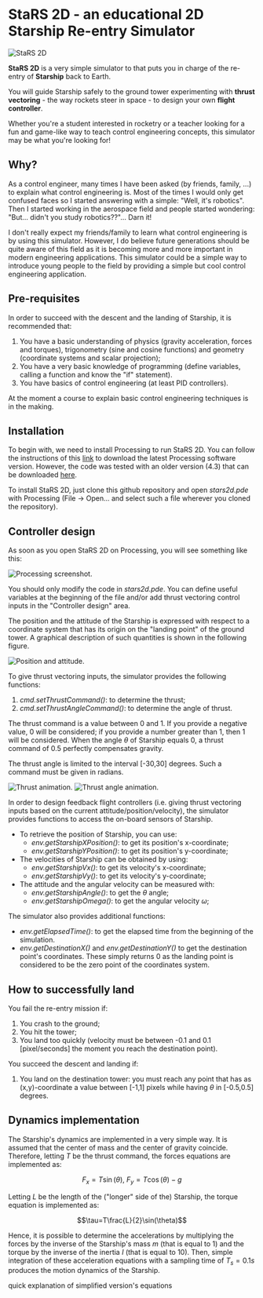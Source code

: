 # StaRS 2D - an educational 2D Starship Re-entry Simulator

![StaRS 2D](imgs/animation.gif)

**StaRS 2D** is a very simple simulator to that puts you in charge of the
re-entry of **Starship** back to Earth.

You will guide Starship safely to the ground tower
experimenting with **thrust vectoring** - the way rockets steer in space -
to design your own **flight controller**.

Whether you're a student interested in rocketry or a teacher looking for a 
fun and game-like way to teach control engineering concepts, this simulator may
be what you're looking for!

## Why?

As a control engineer, many times I have been asked (by friends, family, ...) to
explain what control engineering is.
Most of the times I would only get confused faces so I started answering with
a simple: "Well, it's robotics".
Then I started working in the aerospace field and people started wondering:
"But... didn't you study robotics??"... Darn it!

I don't really expect my friends/family to learn what control engineering is by
using this simulator.
However, I do believe future generations should be quite aware of this
field as it is becoming more and more important in modern
engineering applications.
This simulator could be a simple way to introduce young people to the
field by providing a simple but cool control engineering application.

## Pre-requisites

In order to succeed with the descent and the landing of Starship, it is
recommended that:
1.  You have a basic understanding of physics (gravity acceleration, forces and
torques), trigonometry (sine and cosine functions) and geometry (coordinate
systems and scalar projection);
1.  You have a very basic knowledge of programming (define variables, calling
a function and know the "if" statement).
1.  You have basics of control engineering (at least PID controllers).

At the moment a course to explain basic control engineering techniques is in the
making.

## Installation

To begin with, we need to install Processing to run StaRS 2D.
You can follow the instructions of this [link](https://processing.org/download)
to download the latest Processing software version.
However, the code was tested with an older version (4.3) that can be downloaded
[here](https://github.com/processing/processing4/releases/tag/processing-1293-4.3).

To install StaRS 2D, just clone this
github repository and open
<em>stars2d.pde</em> with Processing (File -> Open... and select such a
file wherever you cloned the repository).

## Controller design

As soon as you open StaRS 2D on Processing, you will see something like this:

![Processing screenshot.](imgs/processing_screen.png)

You should only modify the code in <em>stars2d.pde</em>.
You can define useful
variables at the beginning of the file and/or add thrust vectoring control
inputs in the "Controller design" area.

The position and the attitude of the Starship is expressed with respect to a
coordinate system that has its origin on the "landing point" of the ground
tower.
A graphical description of such quantities is shown in the following figure.

![Position and attitude.](imgs/position_attitude.png)

To give thrust vectoring inputs, the simulator provides the following functions:
1.  <em>cmd.setThrustCommand()</em>: to determine the thrust;
1.  <em>cmd.setThrustAngleCommand()</em>: to determine the angle of thrust.

The thrust command is a value between 0 and 1.
If you provide a negative value, 0 will be considered; if you provide a number
greater than 1, then 1 will be considered.
When the angle $\theta$ of Starship equals 0, a thrust command of 0.5
perfectly compensates gravity.

The thrust angle is limited to the interval [-30,30] degrees.
Such a command must be given in radians.

![Thrust animation.](imgs/thrust.gif) ![Thrust angle animation.](
imgs/thrust_angle.gif)

In order to design feedback flight controllers (i.e. giving thrust vectoring
inputs based on the current attitude/position/velocity), the simulator provides
functions to access the on-board sensors of Starship.

-   To retrieve the position of Starship, you can use:
    -   <em>env.getStarshipXPosition()</em>: to get its position's x-coordinate;
    -   <em>env.getStarshipYPosition()</em>: to get its position's y-coordinate;
-   The velocities of Starship can be obtained by using:
    -   <em>env.getStarshipVx()</em>: to get its velocity's x-coordinate;
    -   <em>env.getStarshipVy()</em>: to get its velocity's y-coordinate;
-   The attitude and the angular velocity can be measured with:
    -   <em>env.getStarshipAngle()</em>: to get the $\theta$ angle;
    -   <em>env.getStarshipOmega()</em>: to get the angular velocity $\omega$;

The simulator also provides additional functions:
-   <em>env.getElapsedTime()</em>: to get the elapsed time from the beginning of
the simulation.
-   <em>env.getDestinationX()</em> and <em>env.getDestinationY()</em> to get
the destination point's coordinates.
These simply returns 0 as the landing point is considered to be the zero point
of the coordinates system.

## How to successfully land

You fail the re-entry mission if:
1.  You crash to the ground;
2.  You hit the tower;
3.  You land too quickly (velocity must be between -0.1 and 0.1 [pixel/seconds]
the moment you reach the destination point).

You succeed the descent and landing if:
1.  You land on the destination tower: you must reach any point that has as
(x,y)-coordinate a value between [-1,1] pixels while having
$\theta$ in [-0.5,0.5] degrees.

## Dynamics implementation

The Starship's dynamics are implemented in a very simple way.
It is assumed that the center of mass and the center of gravity coincide.
Therefore, letting <em>T</em> be the thrust command, the forces equations are
implemented as:

```math
F_x=T\sin(\theta),\ F_y=T\cos(\theta)-g
```

Letting <em>L</em> be the length of the ("longer" side of the) Starship,
the torque equation is implemented as:

```math
\tau=T\frac{L}{2}\sin(\theta)
```

Hence, it is possible to determine the accelerations by multiplying the forces
by the inverse of the Starship's mass $m$ (that is equal to $1$) and the
torque by the inverse of the inertia $I$ (that is equal to $10$).
Then, simple integration of these acceleration equations with a sampling time of
$T_s=0.1s$ produces the motion
dynamics of the Starship.

quick explanation of simplified version's equations
